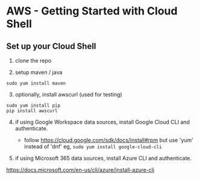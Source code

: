 # AWS - Getting Started with Cloud Shell

## Set up your Cloud Shell

1. clone the repo

2. setup maven / java

```shell
sudo yum install maven
```

3. optionally, install awscurl (used for testing)
```shell
sudo yum install pip
pip install awscurl
```

4. if using Google Workspace data sources, install Google Cloud CLI and authenticate.
   - follow https://cloud.google.com/sdk/docs/install#rpm but use 'yum' instead of 'dnf' eg, `sudo yum install google-cloud-cli`

5. if using Microsoft 365 data sources, install Azure CLI and authenticate.

https://docs.microsoft.com/en-us/cli/azure/install-azure-cli



